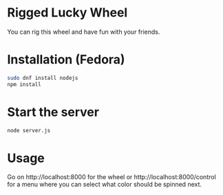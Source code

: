 # Rigged Lucky Wheel

You can rig this wheel and have fun with your friends. 

# Installation (Fedora)

```sh
sudo dnf install nodejs
npm install
```

# Start the server

```sh
node server.js
```

# Usage

Go on http://localhost:8000 for the wheel or http://localhost:8000/control for a menu where you can select what color should be spinned next.
